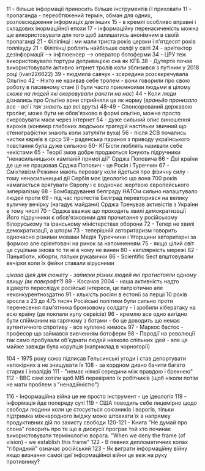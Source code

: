 11 - більше інформації приносить більше інструментів її приховати
11 - пропаганда - переобтяжений термін, обман для одних, розповсюдження інформаціх для інших
15 - в кремлі особливо вправні і складових інормаційної епохи
17 - інформаційну перенасиченість можна ще використовувати для того щоб залишатись анонімним в своїй пропаганді
21 - Філіпінці : ми мали триста років цервки і п'ятдесят років голлівуду
21 - Філіпінці роблять найбільше селфі у світі
24 - архітектор дезінформації --> інфлюенсер --> оператор ботоферми
34 - ЦРУ теж використовувало тортури депривацією сна як КГБ
38 - Дутерте почав використовувати активно інтрнет тролів коли зблизився з путіним у 2018 році (ivan226622)
39 - людмила савчук - зсередини розсекречувала Ольгіно
42 - Ніхто не називав себе тролем - вони говорили про свою роботу в пасивному стані (і були часто приємноими людьми в цілому *схоже на людей які скеровували ракети на нас*)
44 - Коли люди дізнались про Ольгіно вони сприйняли це як норму (*враньйо пронизало все - всі і так знають що всі вруть*)
48-49 - Спонсорований державою тролінг, може бути не обов'язково в формі ольгіно, можна просто скеровувати маси через інтернет
54 - дуже сильний опис виношення вироків (конвеєр глибоких людських трагедій настільки звичний що стенографістки знають коли затуляти вуха)
56 - після 2СВ почались чистки євреїв в срср
59 - радянська параноя з приводу українського повстання була дуже сильною
60- КГБісти люблять називати себе чекістами
65 - Теорії змов добре продаються
Існують підручники "ненасильницьких кампаній прямої дії" Срджа Поповича
66 - Дві країни де ще не працював Срджа Попович - це Росія і Туреччин
67 - Сміхтивізм
Режими мають перевагу коли йдеться про фізичну силу - тому ненасильницькі дії
Сербія має ідеологію що вона 700 років намагається врятувати Європу і є водночас жертвою європейського імперіалізму
68 - Бомбардування белграду НАТОм сильно налаштувало людей проти
69 - під час протестів Белград перевторився на велику вуличну вечірку (нагадує майдани)
Срджа Тренував активістів з України в тому числі
70 - Срджа вважає що проходять хвилі демократизації
Його підручники є обов'язковими для  прочитання у російському білоруському та іранському міністерствах оборони
72 - Тепер не хвилі демократизації, а шторм
73 - теперішній авторитаризм говорить одночасно різними мовами
Медія Туреччини і Угорщини авторитарні за формою але орієнтовані на ринок за напомненням
75 - якщо цілий світ це суцільна змова то ти ні в чому не винен
80 - капілярність мережі
82 - Паньяботи, кіборги, ляльки рукавички
86 - Scientific Sect влштовували вечірки коли їх фейки ставали вірусними


*цікава ідея для сюжету - записки різних людей які протистояли одному явищу (як лавкрафт?)*
89 - Косачов 2004 - наша активність надто відверто переслідує російські інтереси, це патріотично але неконкурентноздатно
91 - клькість росіян в естонії за перші 10 років зросла з 23 до 475 тисяч
Російські політики були сильно проти перенесення пам'ятника бронзовому солдату - і зробили кібератаку на всю країну (де поклали купу сервісів)
96 - кремлю все одно вигідно бути спійманим на гарячому з ботами - бо це доводить що немає аутентичного спротиву - все куплено кимось
97 - Маркос бастос - професор що займався вивченням ботоферм
98 - Пародії на революції так само пробували об'єднати людей навколо спільних ідей - але це майже завжди була корупція (наприклад в чорногорії)

104 - 1975 року союз підписав Гельсинські угоди і став депортувати непокірних а не знищувати їх
108 - за кордном дивно бачити багато старих і інвалідів
111 - "немає ніякої середини між правдою і брехнею"
112 - ВВС самі хотіли щоб МІ5 перевіряло їх робітників (щоб ніколи потім не мати проблем з "ненадійністю")

116 - Інформаційна війна це не просто інструмент - це ідеологія
119 - інформація йде попереду суті
119 - США поводить себе лицемірно щодо свободи людини коли це стосується союзників і ворогів, тільки підтримка міжнародного іміджу може штовхати їх в напрямку продуктивних дій по захисту свободи
120-121 - Книга "Не думай про слона" говорить про те що в дискусії програє той хто починає використовувати термінологію ворога. "When we deny the frame (of vision) - we establish this frame" 
122 - В певних дипломатичних колах "гібридний" означає російський
123 - Як виграти інформаційну війну якщо визнання самої ідеї інформаційної війни це веж на руку противнику?

